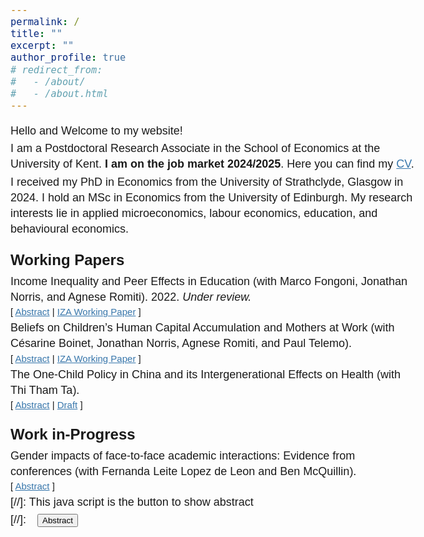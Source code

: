 ```yaml
---
permalink: /
title: ""
excerpt: ""
author_profile: true
# redirect_from: 
#   - /about/
#   - /about.html
---
```


<!-- Google tag (gtag.js) -->
<script async src="https://www.googletagmanager.com/gtag/js?id=G-HN291NHBM8"></script>
<script>
  window.dataLayer = window.dataLayer || [];
  function gtag(){dataLayer.push(arguments);}
  gtag('js', new Date());

  gtag('config', 'G-HN291NHBM8');
</script>

<!-- change link color -->
 <!-- #3776ab # 0072b1 -->
<!-- <a href="https://jonathan-norris.github.io/" style="color: #3776ab; text-decoration: underline;text-decoration-style: solid;">Dr Jonathan Norris</a> and <a href="https://sites.google.com/view/agneseromiti/home" style="color: #3776ab; text-decoration: underline;text-decoration-style: solid;">Dr Agnese Romiti</a>. -->

Hello and Welcome to my website!

I am a Postdoctoral Research Associate in the School of Economics at the University of Kent. **I am on the job market 2024/2025**. Here you can find my [CV](/assets/files/ZhanShi_CV.pdf). 

I received my PhD in Economics from the University of Strathclyde, Glasgow in 2024. I hold an MSc in Economics from the University of Edinburgh. My research interests lie in applied microeconomics, labour economics, education, and behavioural economics. 
<!-- I work with Fernanda on the Leverhulme-funded project "". -->

<!-- I am a PhD student in Economics at the University of Strathclyde starting in Oct 2021. I am under the supervision of [Dr. Jonathan Norris](https://jonathan-norris.github.io/) and [Dr. Agnese Romiti](https://sites.google.com/view/agneseromiti/home). -->

<!-- I received my PhD in Economics from the University of Strathclyde, Glasgow in 2024. I hold an MSc in Economics from the University of Edinburgh. -->
<!-- and a Bachelor of Economics in International Economics and Trade from Shanghai International Studies University, China.  -->



<!-- Google Tag Manager (noscript) -->
<noscript><iframe src="https://www.googletagmanager.com/ns.html?id=GTM-PNS829G"
height="0" width="0" style="display:none;visibility:hidden"></iframe></noscript>
<!-- End Google Tag Manager (noscript) -->

## Working Papers 
<!-- - - - -->

Income Inequality and Peer Effects in Education (with <a href="https://sites.google.com/site/marcofongoni/home" class="no-underline">Marco Fongoni</a>, <a href="https://jonathan-norris.github.io/" class="no-underline">Jonathan Norris</a>, and <a href="https://sites.google.com/view/agneseromiti/home" class="no-underline">Agnese Romiti</a>). 2022. *Under review.*<br/>
<small>[ <a href="#/" onclick="visib('peer-inequality')">Abstract</a> | [IZA Working Paper][peer-inequality-wp] ] </small>

<div id="peer-inequality" style="display: none; text-align: justify; line-height: 1.2" ><small>
We study the long-run effects of income inequality within peer compositions. An increase in the share of low-income peers within school-cohorts improves the educational outcomes of low-income students and negatively affects high-income students. We show this pattern is not likely explained by commonly observed mechanisms. We then propose a model based on reference-dependent preferences and social comparison that rationalizes our findings, highlighting the role of frustration or motivation depending on students' relative income. We also provide evidence consistent with this mechanism. Finally, we show that better connections in school can help to avoid such unintended consequences of income inequality.
</small><br><br/></div>

[peer-inequality-wp]:https://www.iza.org/publications/dp/15785/reference-dependent-aspirations-and-peer-effects-in-education


Beliefs on Children’s Human Capital Accumulation and Mothers at Work (with <a href="https://cesarine-boinet.github.io/" class="no-underline">Césarine Boinet</a>, <a href="https://jonathan-norris.github.io/" class="no-underline">Jonathan Norris</a>, <a href="https://sites.google.com/view/agneseromiti/home" class="no-underline">Agnese Romiti</a>, and <a href="https://sites.google.com/view/paultelemo/home" class="no-underline">Paul Telemo</a>).<br/>
<small>[ <a href="#/" onclick="visib('beliefs')">Abstract</a> | [IZA Working Paper][beliefs-wp]  ] </small>

<div id="beliefs" style="display: none; text-align: justify; line-height: 1.2" ><small>
Mothers may face pressure to sort out of the labor market from perceptions that women have an absolute advantage in child-rearing even when their earnings potential equals that of men. Guided by a simple model, we use a survey experiment where we equalize earnings potential across gender and show that women are perceived to hold an absolute advantage in child-rearing. We then experimentally test mechanisms that may underlie these beliefs, finding that mothers are expected to spend more time on skill investments with their children than are men who have equivalent time available. Finally, we conduct an experiment providing factual information on the performance of children when mothers work full-time, showing that beliefs update toward accurate perceptions and a reduction in the expected harm to the child. Our results suggest beliefs on absolute advantage matter for the efficacy of policies aimed at closing the gender pay gap and a role for policy to target channels where individual’s may be misinformed on children’s outcomes when mothers maintain careers.
</small><br><br/></div>

[beliefs-wp]: https://docs.iza.org/dp17574.pdf


The One-Child Policy in China and its Intergenerational Effects on Health (with Thi Tham Ta).<br/>
<small>[ <a href="#/" onclick="visib('ocp')">Abstract</a> | [Draft](/assets/files/ZhanShi_JMP_Nov2024.pdf) ] </small>

<div id="ocp" style="display: none; text-align: justify; line-height: 1.2" ><small>
We study the spillover effects of China's one-child policy on the health outcomes of subsequent generations. Despite extensive research on the effects of family size on education, few studies have examined the policy's effects on health, especially across generations. Focusing on urban Han Chinese from the China Family Panel Studies data, we use a reduced form regression discontinuity design (RDD) to isolate the local average treatment effect of the policy. The results indicate that children of policy-affected parents show significant improvements in physical and mental health, which can be attributed to increased parental investment and care and improved parental health outcomes. Our findings contribute to the literature on the intergenerational transmission of health and quantity-quality trade-offs, and highlight how family planning policies can have lasting health effects across generations. 
</small><br><br/></div>

## Work in-Progress 
<!-- - - - -->

Gender impacts of face-to-face academic interactions: Evidence from conferences (with <a href="https://sites.google.com/site/fernandalldeleon/" class="no-underline">Fernanda Leite Lopez de Leon</a> and <a href="https://research-portal.uea.ac.uk/en/persons/ben-mcquillin/" class="no-underline">Ben McQuillin</a>).<br/>
<small>[ <a href="#/" onclick="visib('gender_conf')">Abstract</a> ] </small>

<div id="gender_conf" style="display: none; text-align: justify; line-height: 1.2" ><small>
We explore the role of face-to-face and social interactions in academic settings in contributing to (or mitigating) gender differences in academic productivity. Our focus is on academic conferences, building on our previous work. In exploiting a “natural experiment” (the last-minute cancellation of a very large conference), we showed distinct conference benefits in terms of developing and advertising papers presented, and in authors’ forming new collaborations. More recently, we have discovered that these benefits appear to be gendered. We now propose to develop our existing dataset (comprising more than 29,000 conference papers) and conduct further analyses that will help us to verify, explore, and explain this phenomenon. The conference setting represents a specific opportunity for academics to meet in person. We contend that an understanding of the role of gender in this environment will cast light on the role of gender in academic workplaces more generally.
</small><br><br/></div>


<!-- \
&nbsp;
\
&nbsp; -->

<style>
  .container {
    width: 100%;
    max-width: 100%; /* Adjust this value to make the page wider */
    margin: 0 auto; /* Center the container */
    padding: 0 10px; /* Optional: Add some padding */
  }

  body {
    font-family: Arial, sans-serif;
    font-size: 13.5pt;
    line-height: 1.4;
  }
  /* Headers */
  h1, h2, h3, h4, h5, h6 {
    font-size: 18pt;
    margin-top: 20px; /* Control spacing before headings */
    margin-bottom: 5px; /* Control spacing after headings */
  }
  /* Link styles */
  a {
    color: #3776ab; /* Change this to your desired color */
  }
  a.no-underline {
    text-decoration: none; /* Remove underline */
    color: inherit; /* Remove color highlight */
  }
  a:hover {
    color: #3776ab; /* Change this to your desired hover color */
  }
  p {
    margin: 0; /* Adjust the bottom margin to reduce spacing */
    padding: 0; /* Remove padding if any */
    margin-bottom: 3px; /* Adjust the bottom margin to reduce spacing between paragraphs */
  }
  p:first-of-type {
    margin-top: 0; /* Remove top margin */
  }
  .reduce-space {
    margin-bottom: 0; /* Remove bottom margin */
  }
</style>


[//]: This java script is the button to show abstract
<script>
 function visib(id) {
  var x = document.getElementById(id);
  if (x.style.display === "block") {
    x.style.display = "none";
  } else {
    x.style.display = "block";
  }
}
</script>

[//]:&emsp;<button onclick="visib('polariz')" class="btn btn--inverse btn--small">Abstract</button>



